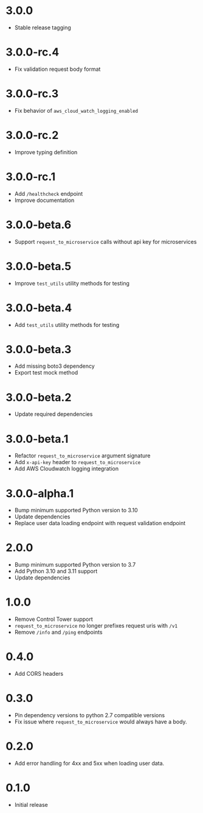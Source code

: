 # 3.0.0

- Stable release tagging

# 3.0.0-rc.4

- Fix validation request body format

# 3.0.0-rc.3

- Fix behavior of `aws_cloud_watch_logging_enabled`

# 3.0.0-rc.2

- Improve typing definition

# 3.0.0-rc.1

- Add `/healthcheck` endpoint
- Improve documentation

# 3.0.0-beta.6

- Support `request_to_microservice` calls without api key for microservices

# 3.0.0-beta.5

- Improve `test_utils` utility methods for testing

# 3.0.0-beta.4

- Add `test_utils` utility methods for testing

# 3.0.0-beta.3

- Add missing boto3 dependency
- Export test mock method

# 3.0.0-beta.2

- Update required dependencies

# 3.0.0-beta.1

- Refactor `request_to_microservice` argument signature
- Add `x-api-key` header to `request_to_microservice`
- Add AWS Cloudwatch logging integration

# 3.0.0-alpha.1

- Bump minimum supported Python version to 3.10
- Update dependencies
- Replace user data loading endpoint with request validation endpoint

# 2.0.0

- Bump minimum supported Python version to 3.7
- Add Python 3.10 and 3.11 support
- Update dependencies

# 1.0.0

- Remove Control Tower support
- `request_to_microservice` no longer prefixes request uris with `/v1`
- Remove `/info` and `/ping` endpoints

# 0.4.0

- Add CORS headers

# 0.3.0

- Pin dependency versions to python 2.7 compatible versions
- Fix issue where `request_to_microservice` would always have a body.

# 0.2.0

- Add error handling for 4xx and 5xx when loading user data.

# 0.1.0

- Initial release